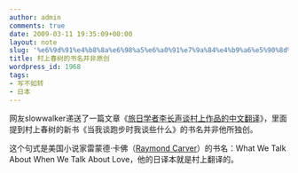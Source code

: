```yaml
---
author: admin
comments: true
date: 2009-03-11 19:35:09+00:00
layout: note
slug: '%e6%9d%91%e4%b8%8a%e6%98%a5%e6%a0%91%e7%9a%84%e4%b9%a6%e5%90%8d%e5%b9%b6%e9%9d%9e%e5%8e%9f%e5%88%9b'
title: 村上春树的书名并非原创
wordpress_id: 1968
tags:
- 写不如转
- 日本
---
```


网友slowwalker递送了一篇文章《[旅日学者李长声谈村上作品的中文翻译](http://www.xshdai.com/wenxue/20090217/16208-1.html)》，里面提到村上春树的新书《当我谈跑步时我谈些什么》的书名并非他所独创。

这个句式是美国小说家雷蒙德·卡佛（[Raymond Carver](http://en.wikipedia.org/wiki/Raymond_Carver)）的书名：What We Talk About When We Talk About Love，他的日译本就是村上翻译的。
